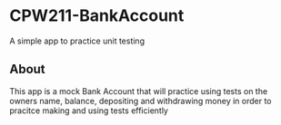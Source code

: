 # CPW211-BankAccount
A simple app to practice unit testing

## About
This app is a mock Bank Account that will practice using tests on the owners name, balance, depositing and withdrawing money in order to pracitce making and using tests efficiently 
